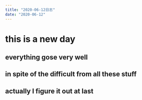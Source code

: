 ```yaml
---
title: "2020-06-12日志"
date: "2020-06-12"
---
```


# this is a new day
## everything gose very well
## in spite of the difficult from all these stuff
## actually I figure it out at last